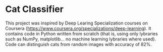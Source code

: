 # Cat Classifier
This project was inspired by Deep Learing Specialization courses on Coursera (https://www.coursera.org/specializations/deep-learning). It contains code in Python written from scratch (that is, using only lybraries such as NumPy, matplotlib... no machine learning lybraries where used). Code can distinguish cats from random images with accuracy of 82%.
